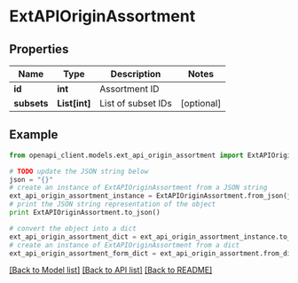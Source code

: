 # ExtAPIOriginAssortment


## Properties
Name | Type | Description | Notes
------------ | ------------- | ------------- | -------------
**id** | **int** | Assortment ID | 
**subsets** | **List[int]** | List of subset IDs | [optional] 

## Example

```python
from openapi_client.models.ext_api_origin_assortment import ExtAPIOriginAssortment

# TODO update the JSON string below
json = "{}"
# create an instance of ExtAPIOriginAssortment from a JSON string
ext_api_origin_assortment_instance = ExtAPIOriginAssortment.from_json(json)
# print the JSON string representation of the object
print ExtAPIOriginAssortment.to_json()

# convert the object into a dict
ext_api_origin_assortment_dict = ext_api_origin_assortment_instance.to_dict()
# create an instance of ExtAPIOriginAssortment from a dict
ext_api_origin_assortment_form_dict = ext_api_origin_assortment.from_dict(ext_api_origin_assortment_dict)
```
[[Back to Model list]](../README.md#documentation-for-models) [[Back to API list]](../README.md#documentation-for-api-endpoints) [[Back to README]](../README.md)


